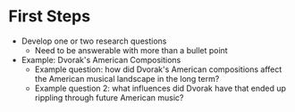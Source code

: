 # First Steps

- Develop one or two research questions
	- Need to be answerable with more than a bullet point
- Example: Dvorak's American Compositions
	- Example question: how did Dvorak's American compositions affect the American musical landscape in the long term?
	- Example question 2: what influences did Dvorak have that ended up rippling through future American music?